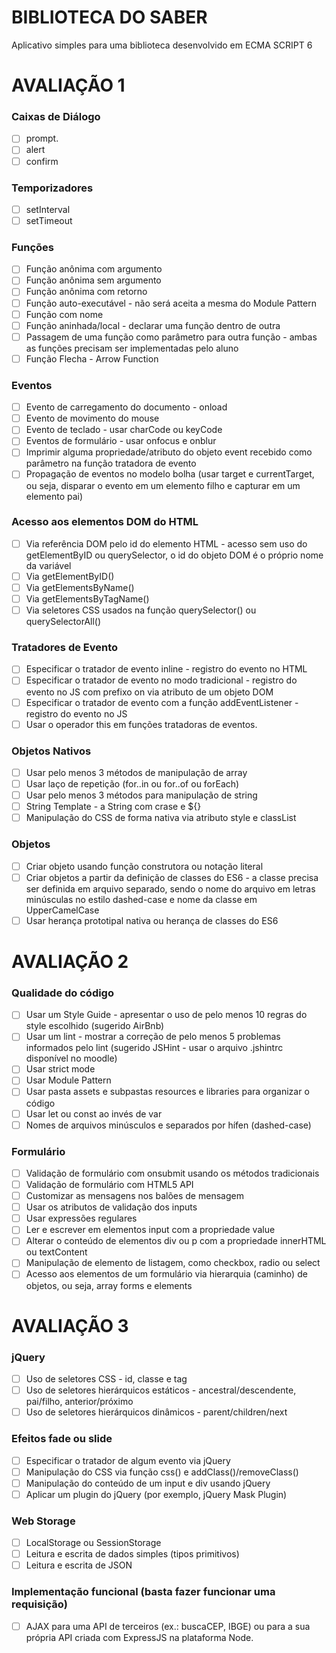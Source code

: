 # __BIBLIOTECA DO SABER__
Aplicativo simples para uma biblioteca desenvolvido em ECMA SCRIPT 6

# __AVALIAÇÃO 1__

### Caixas de Diálogo
- [ ] prompt.
- [ ] alert
- [ ] confirm
### Temporizadores
- [ ] setInterval
- [ ] setTimeout
### Funções
- [ ] Função anônima com argumento
- [ ] Função anônima sem argumento
- [ ] Função anônima com retorno
- [ ] Função auto-executável - não será aceita a mesma do Module Pattern
- [ ] Função com nome
- [ ] Função aninhada/local - declarar uma função dentro de outra
- [ ] Passagem de uma função como parâmetro para outra função - ambas as funções precisam ser implementadas pelo aluno
- [ ] Função Flecha - Arrow Function
### Eventos
- [ ] Evento de carregamento do documento - onload
- [ ] Evento de movimento do mouse
- [ ] Evento de teclado - usar charCode ou keyCode
- [ ] Eventos de formulário - usar onfocus e onblur
- [ ] Imprimir alguma propriedade/atributo do objeto event recebido como parâmetro na função tratadora de evento
- [ ] Propagação de eventos no modelo bolha (usar target e currentTarget, ou seja, disparar o evento em um elemento filho e capturar em um elemento pai)
### Acesso aos elementos DOM do HTML
- [ ] Via referência DOM pelo id do elemento HTML - acesso sem uso do getElementByID ou querySelector, o id do objeto DOM é o próprio nome da variável
- [ ] Via getElementByID()
- [ ] Via getElementsByName()
- [ ] Via getElementsByTagName()
- [ ] Via seletores CSS usados na função querySelector() ou querySelectorAll()
### Tratadores de Evento
- [ ] Especificar o tratador de evento inline - registro do evento no HTML
- [ ] Especificar o tratador de evento no modo tradicional - registro do evento no JS com prefixo on via atributo de um objeto DOM
- [ ] Especificar o tratador de evento com a função addEventListener - registro do evento no JS
- [ ] Usar o operador this em funções tratadoras de eventos.
### Objetos Nativos
- [ ] Usar pelo menos 3 métodos de manipulação de array
- [ ] Usar laço de repetição (for..in ou for..of ou forEach)
- [ ] Usar pelo menos 3 métodos para manipulação de string
- [ ] String Template - a String com crase e ${}
- [ ] Manipulação do CSS de forma nativa via atributo style e classList
### Objetos
- [ ] Criar objeto usando função construtora ou notação literal
- [ ] Criar objetos a partir da definição de classes do ES6 - a classe precisa ser definida em arquivo separado, sendo o nome do arquivo em letras minúsculas no estilo dashed-case e nome da classe em UpperCamelCase
- [ ] Usar herança prototipal nativa ou herança de classes do ES6

# __AVALIAÇÃO 2__

### Qualidade do código
- [ ] Usar um Style Guide - apresentar o uso de pelo menos 10 regras do style escolhido (sugerido AirBnb)
- [ ] Usar um lint - mostrar a correção de pelo menos 5 problemas informados pelo lint (sugerido JSHint - usar o arquivo .jshintrc disponível no moodle)
- [ ] Usar strict mode
- [ ] Usar Module Pattern
- [ ] Usar pasta assets e subpastas resources e libraries para organizar o código
- [ ] Usar let ou const ao invés de var
- [ ] Nomes de arquivos minúsculos e separados por hífen (dashed-case)
### Formulário
- [ ] Validação de formulário com onsubmit usando os métodos tradicionais
- [ ] Validação de formulário com HTML5 API
- [ ] Customizar as mensagens nos balões de mensagem
- [ ] Usar os atributos de validação dos inputs
- [ ] Usar expressões regulares
- [ ] Ler e escrever em elementos input com a propriedade value
- [ ] Alterar o conteúdo de elementos div ou p com a propriedade innerHTML ou textContent
- [ ] Manipulação de elemento de listagem, como checkbox, radio ou select
- [ ] Acesso aos elementos de um formulário via hierarquia (caminho) de objetos, ou seja, array forms e elements

# __AVALIAÇÃO 3__

### jQuery
- [ ] Uso de seletores CSS - id, classe e tag
- [ ] Uso de seletores hierárquicos estáticos - ancestral/descendente, pai/filho, anterior/próximo
- [ ] Uso de seletores hierárquicos dinâmicos - parent/children/next
### Efeitos fade ou slide
- [ ] Especificar o tratador de algum evento via jQuery
- [ ] Manipulação do CSS via função css() e addClass()/removeClass()
- [ ] Manipulação do conteúdo de um input e div usando jQuery
- [ ] Aplicar um plugin do jQuery (por exemplo, jQuery Mask Plugin)
### Web Storage
- [ ] LocalStorage ou SessionStorage
- [ ] Leitura e escrita de dados simples (tipos primitivos)
- [ ] Leitura e escrita de JSON
### Implementação funcional (basta fazer funcionar uma requisição) 
- [ ] AJAX para uma API de terceiros (ex.: buscaCEP, IBGE) ou para a sua própria API criada com ExpressJS na plataforma Node.